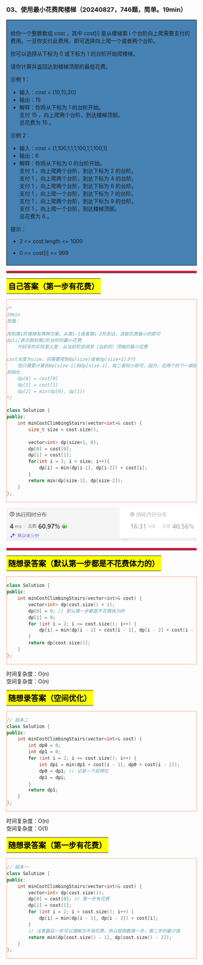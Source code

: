 ### 03、使用最小花费爬楼梯（20240827，746题，简单。19min）
<div style="border: 1px solid black; padding: 10px; background-color: SteelBlue;">

给你一个整数数组 cost ，其中 cost[i] 是从楼梯第 i 个台阶向上爬需要支付的费用。一旦你支付此费用，即可选择向上爬一个或者两个台阶。

你可以选择从下标为 0 或下标为 1 的台阶开始爬楼梯。

请你计算并返回达到楼梯顶部的最低花费。

 

示例 1：

- 输入：cost = [10,15,20]
- 输出：15
- 解释：你将从下标为 1 的台阶开始。  
支付 15 ，向上爬两个台阶，到达楼梯顶部。  
总花费为 15 。  

示例 2：

- 输入：cost = [1,100,1,1,1,100,1,1,100,1]
- 输出：6
- 解释：你将从下标为 0 的台阶开始。  
支付 1 ，向上爬两个台阶，到达下标为 2 的台阶。  
支付 1 ，向上爬两个台阶，到达下标为 4 的台阶。  
支付 1 ，向上爬两个台阶，到达下标为 6 的台阶。  
支付 1 ，向上爬一个台阶，到达下标为 7 的台阶。  
支付 1 ，向上爬两个台阶，到达下标为 9 的台阶。  
支付 1 ，向上爬一个台阶，到达楼梯顶部。  
总花费为 6 。
 

提示：

- 2 <= cost.length <= 1000
- 0 <= cost[i] <= 999

  </p>
</div>

<hr style="border-top: 5px solid #DC143C;">
<table>
  <tr>
    <td bgcolor="Yellow" style="padding: 5px; border: 0px solid black;">
      <span style="font-weight: bold; font-size: 20px;color: black;">
      自己答案（第一步有花费）
      </span>
    </td>
  </tr>
</table>
<div style="padding: 0px; border: 1.5px solid LightSalmon; margin-bottom: 10px;">

```C++ {.line-numbers}
/*
19min
思路：

爬到第i阶楼梯有两种方案，从第i-1或者第i-2阶到达，选取花费最小的即可
dp[i]表示跑到第i阶台阶的最小花费
    代码写的实际意义是：从当前阶层调至（当前的）顶端的最小花费

cost长度为size，则需要爬到dp[size]或者dp[size+1]才行
    但只需要计算到dp[size-1]和dp[size-2]，取二者较小即可，因为，这两个的下一跳就到顶了！！！
初始化
    dp[0] = cost[0]
    dp[1] = cost[1]
    dp[2] = min(dp[0], dp[1])
*/

class Solution {
public:
    int minCostClimbingStairs(vector<int>& cost) {
        size_t size = cost.size();

        vector<int> dp(size+1, 0);
        dp[0] = cost[0];
        dp[1] = cost[1];
        for(int i = 2; i < size; i++){
            dp[i] = min(dp[i-1], dp[i-2]) + cost[i];
        }
        return min(dp[size-1], dp[size-2]);
    }
};
```

</div>

![alt text](image/e6429131dfea974ad0c9715805bc4ce.png)

<hr style="border-top: 5px solid #DC143C;">

<table>
  <tr>
    <td bgcolor="Yellow" style="padding: 5px; border: 0px solid black;">
      <span style="font-weight: bold; font-size: 20px;color: black;">
      随想录答案（默认第一步都是不花费体力的）
      </span>
    </td>
  </tr>
</table>

<div style="padding: 0px; border: 1.5px solid LightSalmon; margin-bottom: 10px">

```C++ {.line-numbers}
class Solution {
public:
    int minCostClimbingStairs(vector<int>& cost) {
        vector<int> dp(cost.size() + 1);
        dp[0] = 0; // 默认第一步都是不花费体力的
        dp[1] = 0;
        for (int i = 2; i <= cost.size(); i++) {
            dp[i] = min(dp[i - 1] + cost[i - 1], dp[i - 2] + cost[i - 2]);
        }
        return dp[cost.size()];
    }
};
```
</div>

时间复杂度：O(n)  
空间复杂度：O(n)

<table>
  <tr>
    <td bgcolor="Yellow" style="padding: 5px; border: 0px solid black;">
      <span style="font-weight: bold; font-size: 20px;color: black;">
      随想录答案（空间优化）
      </span>
    </td>
  </tr>
</table>

<div style="padding: 0px; border: 1.5px solid LightSalmon; margin-bottom: 10px">

```C++ {.line-numbers}
// 版本二
class Solution {
public:
    int minCostClimbingStairs(vector<int>& cost) {
        int dp0 = 0;
        int dp1 = 0;
        for (int i = 2; i <= cost.size(); i++) {
            int dpi = min(dp1 + cost[i - 1], dp0 + cost[i - 2]);
            dp0 = dp1; // 记录一下前两位
            dp1 = dpi;
        }
        return dp1;
    }
};
```
</div>

时间复杂度：O(n)  
空间复杂度：O(1)

<table>
  <tr>
    <td bgcolor="Yellow" style="padding: 5px; border: 0px solid black;">
      <span style="font-weight: bold; font-size: 20px;color: black;">
      随想录答案（第一步有花费）
      </span>
    </td>
  </tr>
</table>

<div style="padding: 0px; border: 1.5px solid LightSalmon; margin-bottom: 10px">

```C++ {.line-numbers}
// 版本一
class Solution {
public:
    int minCostClimbingStairs(vector<int>& cost) {
        vector<int> dp(cost.size());
        dp[0] = cost[0]; // 第一步有花费
        dp[1] = cost[1];
        for (int i = 2; i < cost.size(); i++) {
            dp[i] = min(dp[i - 1], dp[i - 2]) + cost[i];
        }
        // 注意最后一步可以理解为不用花费，所以取倒数第一步，第二步的最少值
        return min(dp[cost.size() - 1], dp[cost.size() - 2]);
    }
};
```
</div>
